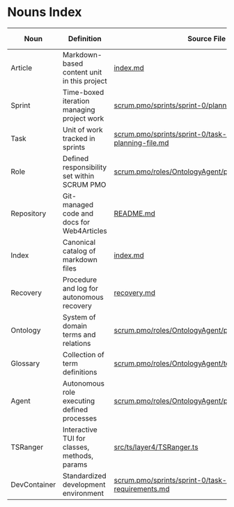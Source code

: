 # Nouns Index

| Noun | Definition | Source File | Line | Cross-Reference |
|------|------------|-------------|------|-----------------|
| Article | Markdown-based content unit in this project | [index.md](../../index.md) | 1 | [Glossary](../../scrum.pmo/roles/OntologyAgent/quick-reference.md) |
| Sprint | Time-boxed iteration managing project work | [scrum.pmo/sprints/sprint-0/planning.md](../../scrum.pmo/sprints/sprint-0/planning.md) | 1 | [Task](#task) |
| Task | Unit of work tracked in sprints | [scrum.pmo/sprints/sprint-0/task-0-create-sprint-0-planning-file.md](../../scrum.pmo/sprints/sprint-0/task-0-create-sprint-0-planning-file.md) | 1 | [Sprint](#sprint) |
| Role | Defined responsibility set within SCRUM PMO | [scrum.pmo/roles/OntologyAgent/process.md](../../scrum.pmo/roles/OntologyAgent/process.md) | 3 | [OntologyAgent](#agent) |
| Repository | Git-managed code and docs for Web4Articles | [README.md](../../README.md) | 3 | [Index](#index) |
| Index | Canonical catalog of markdown files | [index.md](../../index.md) | 1 | [Article](#article) |
| Recovery | Procedure and log for autonomous recovery | [recovery.md](../../recovery.md) | 1 | [Index](#index) |
| Ontology | System of domain terms and relations | [scrum.pmo/roles/OntologyAgent/process.md](../../scrum.pmo/roles/OntologyAgent/process.md) | 65 | [Glossary](#glossary) |
| Glossary | Collection of term definitions | [scrum.pmo/roles/OntologyAgent/templates/README.md](../../scrum.pmo/roles/OntologyAgent/templates/README.md) | 189 | [Ontology](#ontology) |
| Agent | Autonomous role executing defined processes | [scrum.pmo/roles/OntologyAgent/process.md](../../scrum.pmo/roles/OntologyAgent/process.md) | 5 | [Role](#role) |
| TSRanger | Interactive TUI for classes, methods, params | [src/ts/layer4/TSRanger.ts](../../src/ts/layer4/TSRanger.ts) | 1 | [CLI](#cli) |
| DevContainer | Standardized development environment | [scrum.pmo/sprints/sprint-0/task-6-devcontainer-requirements.md](../../scrum.pmo/sprints/sprint-0/task-6-devcontainer-requirements.md) | 28 | [DevOps](#devops) |